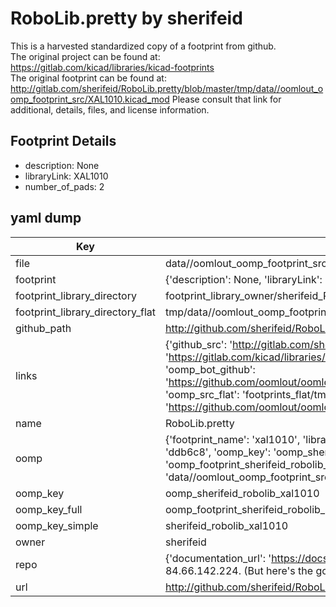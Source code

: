 # RoboLib.pretty by sherifeid  
This is a harvested standardized copy of a footprint from github.  
The original project can be found at:  
https://gitlab.com/kicad/libraries/kicad-footprints  
The original footprint can be found at:
http://gitlab.com/sherifeid/RoboLib.pretty/blob/master/tmp/data//oomlout_oomp_footprint_src/XAL1010.kicad_mod
Please consult that link for additional, details, files, and license information.  
## Footprint Details
* description: None  
* libraryLink: XAL1010  
* number_of_pads: 2  
## yaml dump  
| Key | Value |  
| --- | --- |  
| file | data//oomlout_oomp_footprint_src/RoboLib.pretty/XAL1010.kicad_mod |  
| footprint | {'description': None, 'libraryLink': 'XAL1010', 'number_of_pads': 2} |  
| footprint_library_directory | footprint_library_owner/sherifeid_RoboLib.pretty |  
| footprint_library_directory_flat | tmp/data//oomlout_oomp_footprint_src/footprints_flat/sherifeid_robolib_xal1010/working |  
| github_path | http://github.com/sherifeid/RoboLib.pretty/blob/master/tmp/data//oomlout_oomp_footprint_src/XAL1010.kicad_mod |  
| links | {'github_src': 'http://gitlab.com/sherifeid/RoboLib.pretty/blob/master/tmp/data//oomlout_oomp_footprint_src/XAL1010.kicad_mod', 'github_src_repo': 'https://gitlab.com/kicad/libraries/kicad-footprints', 'oomp_bot': 'tmp/data//oomlout_oomp_footprint_src/footprints/sherifeid_robolib_xal1010/working', 'oomp_bot_github': 'https://github.com/oomlout/oomlout_oomp_footprint_bot/tree/main/tmp/data//oomlout_oomp_footprint_src/footprints/sherifeid_robolib_xal1010/working', 'oomp_src_flat': 'footprints_flat/tmp/data//oomlout_oomp_footprint_src/footprints_flat/sherifeid_robolib_xal1010/working', 'oomp_src_flat_github': 'https://github.com/oomlout/oomlout_oomp_footprint_src/tree/main/tmp/data//oomlout_oomp_footprint_src/footprints_flat/sherifeid_robolib_xal1010/working'} |  
| name | RoboLib.pretty |  
| oomp | {'footprint_name': 'xal1010', 'library_name': 'robolib', 'md5': 'ddb6c86a0eaf52e7f1ffcb4318273c68', 'md5_10': 'ddb6c86a0e', 'md5_5': 'ddb6c', 'md5_6': 'ddb6c8', 'oomp_key': 'oomp_sherifeid_robolib_xal1010', 'oomp_key_extra': 'oomp_footprint_sherifeid_robolib_xal1010', 'oomp_key_full': 'oomp_footprint_sherifeid_robolib_xal1010_ddb6c8', 'oomp_key_simple': 'sherifeid_robolib_xal1010', 'original_filename': 'data//oomlout_oomp_footprint_src/RoboLib.pretty/XAL1010.kicad_mod', 'owner_name': 'sherifeid'} |  
| oomp_key | oomp_sherifeid_robolib_xal1010 |  
| oomp_key_full | oomp_footprint_sherifeid_robolib_xal1010 |  
| oomp_key_simple | sherifeid_robolib_xal1010 |  
| owner | sherifeid |  
| repo | {'documentation_url': 'https://docs.github.com/rest/overview/resources-in-the-rest-api#rate-limiting', 'message': "API rate limit exceeded for 84.66.142.224. (But here's the good news: Authenticated requests get a higher rate limit. Check out the documentation for more details.)"} |  
| url | http://github.com/sherifeid/RoboLib.pretty |  


